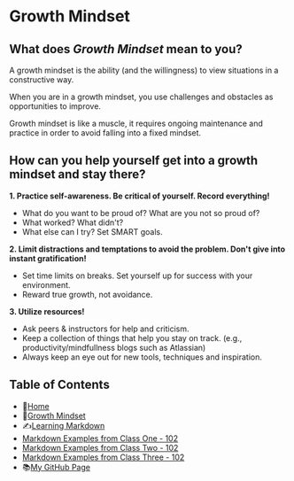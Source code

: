 # Growth Mindset

## What does *Growth Mindset* mean to you? 
A growth mindset is the ability \(and the willingness) to view situations in a constructive way. 

When you are in a growth mindset, you use challenges and obstacles as opportunities to improve. 

Growth mindset is like a muscle, it requires ongoing maintenance and practice in order to avoid falling into a fixed mindset. 

## How can you help yourself get into a growth mindset and stay there? 
**1. Practice self-awareness. Be critical of yourself. Record everything!**
  - What do you want to be proud of? What are you not so proud of? 
  - What worked? What didn't?
  - What else can I try? Set SMART goals. 
  
**2. Limit distractions and temptations to avoid the problem. Don't give into instant gratification!**
  - Set time limits on breaks. Set yourself up for success with your environment. 
  - Reward true growth, not avoidance. 
  
**3. Utilize resources!** 
  - Ask peers & instructors for help and criticism. 
  - Keep a collection of things that help you stay on track. \(e.g., productivity/mindfullness blogs such as Atlassian)  
  - Always keep an eye out for new tools, techniques and inspiration.  

## **Table of Contents**
- 🏡[Home](/README.md)
- 💭[Growth Mindset](/growthmindset.md)
- ✍️[Learning Markdown](/learningmarkdown.md)
- [Markdown Examples from Class One - 102](/markdownexamples.md)
- [Markdown Examples from Class Two - 102](/markdownexamples.md)
- [Markdown Examples from Class Three - 102](/markdownexamples.md)
- 📚[My GitHub Page](https://github.com/mistidinzy)
